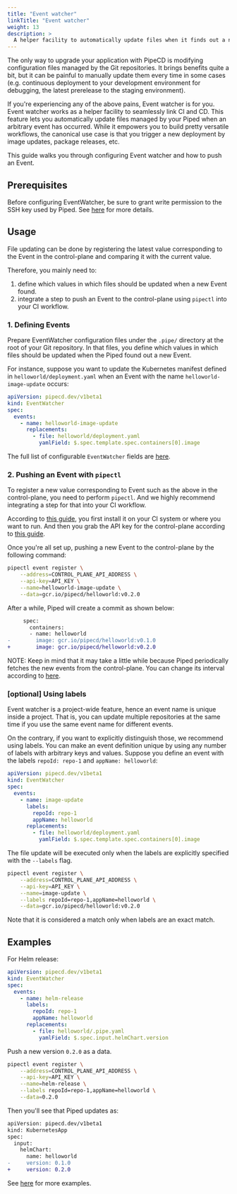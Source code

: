 ```yaml
---
title: "Event watcher"
linkTitle: "Event watcher"
weight: 13
description: >
  A helper facility to automatically update files when it finds out a new event.
---
```


The only way to upgrade your application with PipeCD is modifying configuration files managed by the Git repositories.
It brings benefits quite a bit, but it can be painful to manually update them every time in some cases (e.g. continuous deployment to your development environment for debugging, the latest prerelease to the staging environment).

If you're experiencing any of the above pains, Event watcher is for you.
Event watcher works as a helper facility to seamlessly link CI and CD. This feature lets you automatically update files managed by your Piped when an arbitrary event has occurred.
While it empowers you to build pretty versatile workflows, the canonical use case is that you trigger a new deployment by image updates, package releases, etc.

This guide walks you through configuring Event watcher and how to push an Event.

## Prerequisites
Before configuring EventWatcher, be sure to grant write permission to the SSH key used by Piped. See [here](/docs/operator-manual/piped/configuring-event-watcher/) for more details.

## Usage
File updating can be done by registering the latest value corresponding to the Event in the control-plane and comparing it with the current value.

Therefore, you mainly need to:
1. define which values in which files should be updated when a new Event found.
1. integrate a step to push an Event to the control-plane using `pipectl` into your CI workflow.

### 1. Defining Events
Prepare EventWatcher configuration files under the `.pipe/` directory at the root of your Git repository.
In that files, you define which values in which files should be updated when the Piped found out a new Event.

For instance, suppose you want to update the Kubernetes manifest defined in `helloworld/deployment.yaml` when an Event with the name `helloworld-image-update` occurs:

```yaml
apiVersion: pipecd.dev/v1beta1
kind: EventWatcher
spec:
  events:
    - name: helloworld-image-update
      replacements:
        - file: helloworld/deployment.yaml
          yamlField: $.spec.template.spec.containers[0].image
```

The full list of configurable `EventWatcher` fields are [here](/docs/user-guide/configuration-reference/#event-watcher-configuration).

### 2. Pushing an Event with `pipectl`
To register a new value corresponding to Event such as the above in the control-plane, you need to perform `pipectl`.
And we highly recommend integrating a step for that into your CI workflow.

According to [this guide](/docs/user-guide/command-line-tool/#installation), you first install it on your CI system or where you want to run.
And then you grab the API key for the control-plane according to [this guide](/docs/user-guide/command-line-tool/#authentication).

Once you're all set up, pushing a new Event to the control-plane by the following command:

```bash
pipectl event register \
    --address=CONTROL_PLANE_API_ADDRESS \
    --api-key=API_KEY \
    --name=helloworld-image-update \
    --data=gcr.io/pipecd/helloworld:v0.2.0
```


After a while, Piped will create a commit as shown below:

```diff
     spec:
       containers:
       - name: helloworld
-        image: gcr.io/pipecd/helloworld:v0.1.0
+        image: gcr.io/pipecd/helloworld:v0.2.0
```

NOTE: Keep in mind that it may take a little while because Piped periodically fetches the new events from the control-plane. You can change its interval according to [here](/docs/operator-manual/piped/configuring-event-watcher/#optional-settings-for-watcher).

### [optional] Using labels
Event watcher is a project-wide feature, hence an event name is unique inside a project. That is, you can update multiple repositories at the same time if you use the same event name for different events.

On the contrary, if you want to explicitly distinguish those, we recommend using labels. You can make an event definition unique by using any number of labels with arbitrary keys and values.
Suppose you define an event with the labels `repoId: repo-1` and `appName: helloworld`:

```yaml
apiVersion: pipecd.dev/v1beta1
kind: EventWatcher
spec:
  events:
    - name: image-update
      labels:
        repoId: repo-1
        appName: helloworld
      replacements:
        - file: helloworld/deployment.yaml
          yamlField: $.spec.template.spec.containers[0].image
```

The file update will be executed only when the labels are explicitly specified with the `--labels` flag.

```bash
pipectl event register \
    --address=CONTROL_PLANE_API_ADDRESS \
    --api-key=API_KEY \
    --name=image-update \
    --labels repoId=repo-1,appName=helloworld \
    --data=gcr.io/pipecd/helloworld:v0.2.0
```

Note that it is considered a match only when labels are an exact match.

## Examples
For Helm release:

```yaml
apiVersion: pipecd.dev/v1beta1
kind: EventWatcher
spec:
  events:
    - name: helm-release
      labels:
        repoId: repo-1
        appName: helloworld
      replacements:
        - file: helloworld/.pipe.yaml
          yamlField: $.spec.input.helmChart.version
```

Push a new version `0.2.0` as a data.

```bash
pipectl event register \
    --address=CONTROL_PLANE_API_ADDRESS \
    --api-key=API_KEY \
    --name=helm-release \
    --labels repoId=repo-1,appName=helloworld \
    --data=0.2.0
```

Then you'll see that Piped updates as:

```diff
apiVersion: pipecd.dev/v1beta1
kind: KubernetesApp
spec:
  input:
    helmChart:
      name: helloworld
-     version: 0.1.0
+     version: 0.2.0
```

See [here](https://github.com/pipe-cd/examples/tree/master/.pipe) for more examples.

